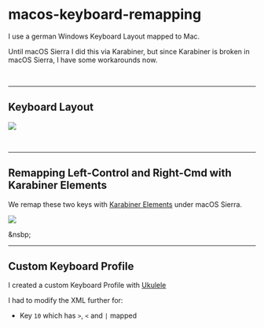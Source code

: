 # macos-keyboard-remapping

I use a german Windows Keyboard Layout mapped to Mac.

Until macOS Sierra I did this via Karabiner, but since Karabiner is broken in macOS Sierra, I have some workarounds now.

&nbsp;

-----


## Keyboard Layout

![](https://clouless.github.io/macos-keyboard-remapping/keyboard-layout-map.png)


&nbsp;

-----

## Remapping Left-Control and Right-Cmd with Karabiner Elements

We remap these two keys with [Karabiner Elements](https://github.com/tekezo/Karabiner-Elements) under macOS Sierra.

![](https://clouless.github.io/macos-keyboard-remapping/karabiner-elements-remap.png)

&nsbp;

-----

## Custom Keyboard Profile

I created a custom Keyboard Profile with [Ukulele](http://scripts.sil.org/cms/scripts/page.php?site_id=nrsi&id=ukelele)



I had to modify the XML further for:

  * Key `10` which has `>`, `<` and `|` mapped

